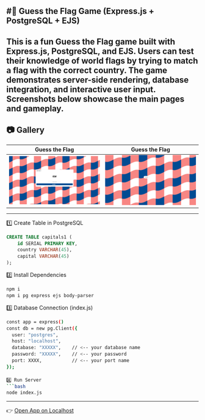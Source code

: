 #🎌 Guess the Flag Game (Express.js + PostgreSQL + EJS)
---
This is a fun Guess the Flag game built with Express.js, PostgreSQL, and EJS.
Users can test their knowledge of world flags by trying to match a flag with the correct country.
The game demonstrates server-side rendering, database integration, and interactive user input.
Screenshots below showcase the main pages and gameplay.
---
## 📷 Gallery

| Guess the Flag |Guess the Flag |
|--------|--------|
| ![fg1](fg1.png) | ![fg2](fg2.png) |


---

 1️⃣ Create Table in PostgreSQL
```sql
CREATE TABLE capitals1 (
    id SERIAL PRIMARY KEY,
    country VARCHAR(45),
    capital VARCHAR(45)
);
```
2️⃣ Install Dependencies
```bash
npm i
npm i pg express ejs body-parser
```

3️⃣ Database Connection (index.js)
```bash
const app = express()
const db = new pg.Client({
  user: "postgres",
  host: "localhost",
  database: "XXXXX",    // <-- your database name
  password: "XXXXX",    // <-- your password
  port: XXXX,           // <-- your port name
});

4️⃣ Run Server
```bash
node index.js
```
---
👉 [Open App on Localhost](http://localhost:3000)
